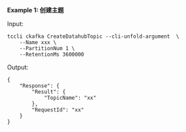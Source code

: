 **Example 1: 创建主题**



Input: 

```
tccli ckafka CreateDatahubTopic --cli-unfold-argument  \
    --Name xxx \
    --PartitionNum 1 \
    --RetentionMs 3600000
```

Output: 
```
{
    "Response": {
        "Result": {
            "TopicName": "xx"
        },
        "RequestId": "xx"
    }
}
```

